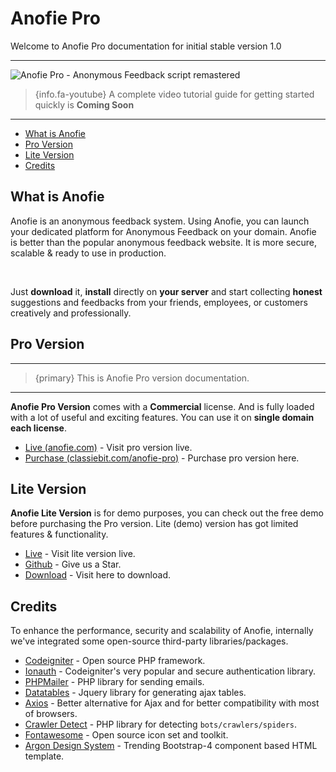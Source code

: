 # Anofie Pro

Welcome to Anofie Pro documentation for initial stable version 1.0

---

![Anofie Pro - Anonymous Feedback script remastered](https://anofie-pro-docs.classiebit.com/images/anofie-pro-docs-banner-1.jpg "Anofie Pro - Anonymous feedback script remastered")


> {info.fa-youtube} A complete video tutorial guide for getting started quickly is **Coming Soon**

---

- [What is Anofie](#What-is-Anofie)
- [Pro Version](#Pro-version)
- [Lite Version](#Lite-version)
- [Credits](#Credits)


<a name="What-is-Anofie"></a>
## What is Anofie

Anofie is an anonymous feedback system. Using Anofie, you can launch your dedicated platform for Anonymous Feedback on your domain. Anofie is better than the popular anonymous feedback website. It is more secure, scalable & ready to use in production. 

<br>

Just **download** it, **install** directly on **your server** and start collecting **honest** suggestions and feedbacks from your friends, employees, or customers creatively and professionally.

<a name="Pro-version"></a>
## Pro Version

---

>{primary} This is Anofie Pro version documentation.

---

**Anofie Pro Version** comes with a **Commercial** license. And is fully loaded with a lot of useful and exciting features. You can use it on **single domain each license**.

+ [Live (anofie.com)](https://anofie.com) - Visit pro version live.
+ [Purchase (classiebit.com/anofie-pro)](https://classiebit.com/anofie-pro) - Purchase pro version here.


<a name="Lite-version"></a>
## Lite Version

**Anofie Lite Version** is for demo purposes, you can check out the free demo before purchasing the Pro version. Lite (demo) version has got limited features & functionality.

+ [Live](https://anofie.classiebit.com) - Visit lite version live.
+ [Github](https://github.com/classiebit/anofie) - Give us a Star.
+ [Download](https://classiebit.com/anofie) - Visit here to download.


<a name="credits"></a>
## Credits

To enhance the performance, security and scalability of Anofie, internally we've integrated some open-source third-party libraries/packages.

+ [Codeigniter](https://github.com/bcit-ci/CodeIgniter) - Open source PHP framework.
+ [Ionauth](https://github.com/benedmunds/CodeIgniter-Ion-Auth) - Codeigniter's very popular and secure authentication library.
+ [PHPMailer](https://github.com/PHPMailer/PHPMailer) - PHP library for sending emails.
+ [Datatables](https://github.com/DataTables/DataTables) - Jquery library for generating ajax tables.
+ [Axios](https://github.com/axios/axios) - Better alternative for Ajax and for better compatibility with most of browsers.  
+ [Crawler Detect](https://github.com/JayBizzle/Crawler-Detect) - PHP library for detecting `bots/crawlers/spiders`.
+ [Fontawesome](https://github.com/FortAwesome/Font-Awesome/) - Open source icon set and toolkit.
+ [Argon Design System](https://github.com/creativetimofficial/argon-design-system) - Trending Bootstrap-4 component based HTML template.
